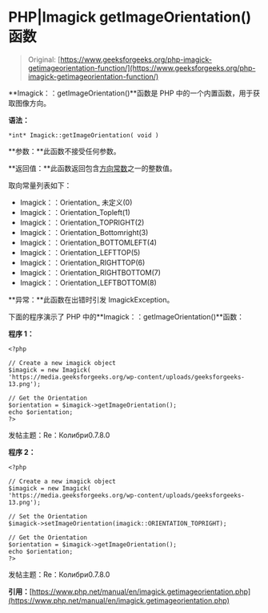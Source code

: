 # PHP|Imagick getImageOrientation()函数

> Original: [https://www.geeksforgeeks.org/php-imagick-getimageorientation-function/](https://www.geeksforgeeks.org/php-imagick-getimageorientation-function/)

**Imagick：：getImageOrientation()**函数是 PHP 中的一个内置函数，用于获取图像方向。

**语法：**

```
*int* Imagick::getImageOrientation( void )
```

**参数：**此函数不接受任何参数。

**返回值：**此函数返回包含[方向常数](https://www.php.net/manual/en/imagick.constants.php#imagick.constants.orientation-undefined)之一的整数值。

取向常量列表如下：

*   Imagick：：Orientation_ 未定义(0)
*   Imagick：：Orientation_Topleft(1)
*   Imagick：：Orientation_TOPRIGHT(2)
*   Imagick：：Orientation_Bottomright(3)
*   Imagick：：Orientation_BOTTOMLEFT(4)
*   Imagick：：Orientation_LEFTTOP(5)
*   Imagick：：Orientation_RIGHTTOP(6)
*   Imagick：：Orientation_RIGHTBOTTOM(7)
*   Imagick：：Orientation_LEFTBOTTOM(8)

**异常：**此函数在出错时引发 ImagickException。

下面的程序演示了 PHP 中的**Imagick：：getImageOrientation()**函数：

**程序 1：**

```
<?php

// Create a new imagick object
$imagick = new Imagick(
'https://media.geeksforgeeks.org/wp-content/uploads/geeksforgeeks-13.png');

// Get the Orientation
$orientation = $imagick->getImageOrientation();
echo $orientation;
?>
```

发帖主题：Re：Колибри0.7.8.0

**程序 2：**

```
<?php

// Create a new imagick object
$imagick = new Imagick(
'https://media.geeksforgeeks.org/wp-content/uploads/geeksforgeeks-13.png');

// Set the Orientation
$imagick->setImageOrientation(imagick::ORIENTATION_TOPRIGHT);

// Get the Orientation
$orientation = $imagick->getImageOrientation();
echo $orientation;
?>
```

发帖主题：Re：Колибри0.7.8.0

**引用：**[https://www.php.net/manual/en/imagick.getimageorientation.php](https://www.php.net/manual/en/imagick.getimageorientation.php)